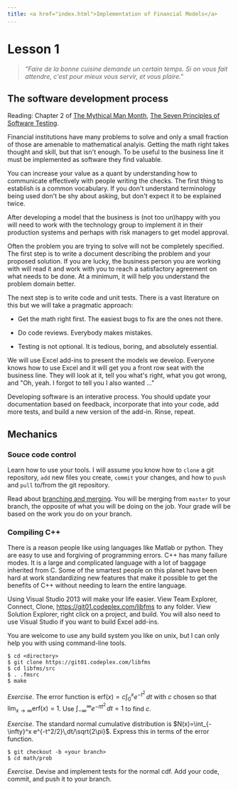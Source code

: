 ```yaml
---
title: <a href="index.html">Implementation of Financial Models</a>
...
```


# Lesson 1

> <i>"Faire de la bonne cuisine demande un certain temps.
Si on vous fait attendre,
c'est pour mieux vous servir, et vous plaire."</i>

## The software development process

Reading: Chapter 2 of [The Mythical Man Month](http://www.cs.virginia.edu/~evans/greatworks/mythical.pdf),
[The Seven Principles of Software Testing](http://se.ethz.ch/~meyer/publications/testing/principles.pdf).

Financial institutions have many problems to solve and only a small
fraction of those are amenable to mathematical analyis. Getting the math
right takes thought and skill, but that isn't enough. To be useful to
the business line it must be implemented as software they find valuable.

You can increase your value as a quant by understanding how to communicate
effectively with people writing the checks. The first thing to establish
is a common vocabulary. If you don't understand terminology being used
don't be shy about asking, but don't expect it to be explained twice.

After developing a model that the business is (not too un)happy with
you will need to work with the technology group to implement it in their
production systems and perhaps with risk managers to get model approval.

Often the problem you are trying to solve will not be completely
specified. The first step is to write a document describing the problem
and your proposed solution. If you are lucky, the business person you
are working with will read it and work with you to reach a satisfactory
agreement on what needs to be done. At a minimum, it will help you
understand the problem domain better.

The next step is to write code and unit tests. There is a vast literature
on this but we will take a pragmatic approach:

- Get the math right first. The easiest bugs to fix are the ones not there.

- Do code reviews. Everybody makes mistakes.

- Testing is not optional. It is tedious, boring, and absolutely essential.

We will use Excel add-ins to present the models we develop. Everyone
knows how to use Excel and it will get you a front row seat with the
business line. They will look at it, tell you what's right, what you
got wrong, and "Oh, yeah. I forgot to tell you I also wanted ..."

Developing software is an interative process. You should update your
documentation based on feedback, incorporate that into your code, add
more tests, and build a new version of the add-in. Rinse, repeat.

## Mechanics

### Souce code control

Learn how to use your tools.
I will assume you know how to `clone` a git repository, `add` new files
you create, `commit` your changes, and how to `push` and `pull` to/from
the git repository.

Read about
[branching and merging](http://git-scm.com/book/en/Git-Branching-Basic-Branching-and-Merging).
You will be merging from `master` to your branch, the opposite of what
you will be doing on the job. Your grade will be based on the work you
do on your branch.

### Compiling C++

There is a reason people like using languages like Matlab or python.
They are easy to use and forgiving of programming errors.  C++ has
many failure modes. It is a large and complicated language with a lot
of baggage inherited from C. Some of the smartest people on this planet
have been hard at work standardizing new features that make it possible
to get the benefits of C++ without needing to learn the entire language.

Using Visual Studio 2013 will make your life easier. View Team Explorer,
Connect, Clone, https://git01.codeplex.com/libfms to any folder. View
Solution Explorer, right click on a project, and build. You will also
need to use Visual Studio if you want to build Excel add-ins.

You are welcome to use any build system you like on unix, but I can
only help you with using command-line tools. 

```
$ cd <directory>
$ git clone https://git01.codeplex.com/libfms
$ cd libfms/src
$ . .fmsrc
$ make
```
_Exercise_. The error function is $\mathrm{erf}(x) = c\int_0^x e^{-t^2}\,dt$
with $c$ chosen so that $\lim_{x\to\infty}\mathrm{erf}(x) = 1$.
Use $\int_{-\infty}^\infty e^{-\pi t^2}\,dt = 1$ to find $c$.

_Exercise_. The standard normal cumulative distribution is
$N(x)=\int_{-\infty}^x e^{-t^2/2}\,dt/\sqrt{2\pi}$. Express this
in terms of the error function.

```
$ git checkout -b <your branch>
$ cd math/prob

```

_Exercise_. Devise and implement tests for the normal cdf.
Add your code, commit, and push it to your branch.
